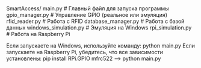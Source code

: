 #
SmartAccess/
main.py                  # Главный файл для запуска программы
gpio_manager.py          # Управление GPIO (реальное или эмуляция)
rfid_reader.py           # Работа с RFID
database_manager.py      # Работа с базой данных
windows_simulation.py    # Эмуляция на Windows
rpi_simulation.py        # Работа на Raspberry Pi

Если запускаете на Windows, используйте команду: python main.py
Если запускаете на Raspberry Pi, убедитесь, что все зависимости установлены: pip install RPi.GPIO mfrc522
--> python main.py